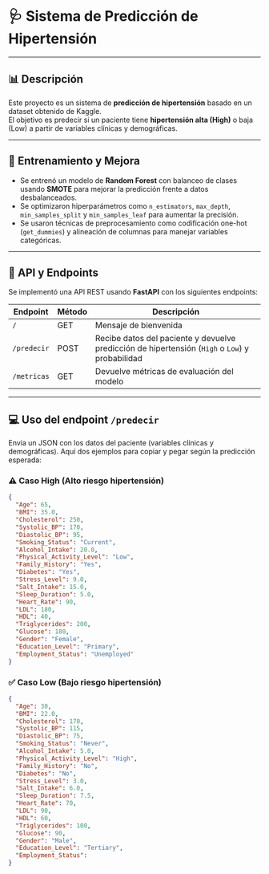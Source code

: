 # 🩺 Sistema de Predicción de Hipertensión

---

## 📊 Descripción

Este proyecto es un sistema de **predicción de hipertensión** basado en un dataset obtenido de Kaggle.  
El objetivo es predecir si un paciente tiene **hipertensión alta (High)** o baja (Low) a partir de variables clínicas y demográficas.

---

## 🧠 Entrenamiento y Mejora

- Se entrenó un modelo de **Random Forest** con balanceo de clases usando **SMOTE** para mejorar la predicción frente a datos desbalanceados.  
- Se optimizaron hiperparámetros como `n_estimators`, `max_depth`, `min_samples_split` y `min_samples_leaf` para aumentar la precisión.  
- Se usaron técnicas de preprocesamiento como codificación one-hot (`get_dummies`) y alineación de columnas para manejar variables categóricas.  

---

## 🚀 API y Endpoints

Se implementó una API REST usando **FastAPI** con los siguientes endpoints:

| Endpoint      | Método | Descripción                             |
|---------------|--------|-----------------------------------------|
| `/`           | GET    | Mensaje de bienvenida                   |
| `/predecir`   | POST   | Recibe datos del paciente y devuelve predicción de hipertensión (`High` o `Low`) y probabilidad |
| `/metricas`   | GET    | Devuelve métricas de evaluación del modelo |

---

## 💻 Uso del endpoint `/predecir`

Envía un JSON con los datos del paciente (variables clínicas y demográficas). Aquí dos ejemplos para copiar y pegar según la predicción esperada:

### ⚠️ Caso **High** (Alto riesgo hipertensión)
```json
{
  "Age": 65,
  "BMI": 35.0,
  "Cholesterol": 250,
  "Systolic_BP": 170,
  "Diastolic_BP": 95,
  "Smoking_Status": "Current",
  "Alcohol_Intake": 20.0,
  "Physical_Activity_Level": "Low",
  "Family_History": "Yes",
  "Diabetes": "Yes",
  "Stress_Level": 9.0,
  "Salt_Intake": 15.0,
  "Sleep_Duration": 5.0,
  "Heart_Rate": 90,
  "LDL": 180,
  "HDL": 40,
  "Triglycerides": 200,
  "Glucose": 180,
  "Gender": "Female",
  "Education_Level": "Primary",
  "Employment_Status": "Unemployed"
}
```

### ✅ Caso **Low** (Bajo riesgo hipertensión)
```json
{
  "Age": 30,
  "BMI": 22.0,
  "Cholesterol": 170,
  "Systolic_BP": 115,
  "Diastolic_BP": 75,
  "Smoking_Status": "Never",
  "Alcohol_Intake": 5.0,
  "Physical_Activity_Level": "High",
  "Family_History": "No",
  "Diabetes": "No",
  "Stress_Level": 3.0,
  "Salt_Intake": 6.0,
  "Sleep_Duration": 7.5,
  "Heart_Rate": 70,
  "LDL": 90,
  "HDL": 60,
  "Triglycerides": 100,
  "Glucose": 90,
  "Gender": "Male",
  "Education_Level": "Tertiary",
  "Employment_Status":
}
```